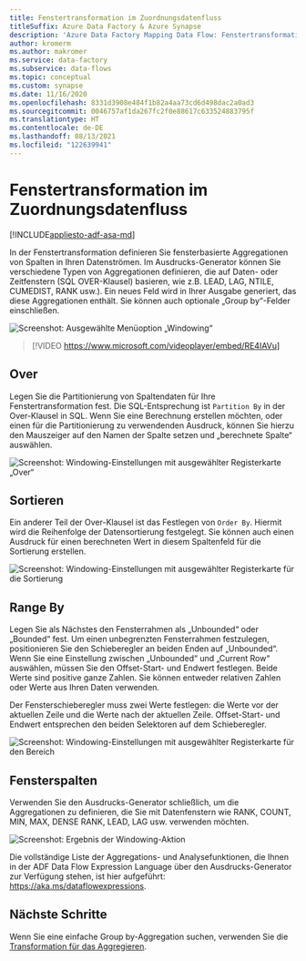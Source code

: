 ```yaml
---
title: Fenstertransformation im Zuordnungsdatenfluss
titleSuffix: Azure Data Factory & Azure Synapse
description: 'Azure Data Factory Mapping Data Flow: Fenstertransformation'
author: kromerm
ms.author: makromer
ms.service: data-factory
ms.subservice: data-flows
ms.topic: conceptual
ms.custom: synapse
ms.date: 11/16/2020
ms.openlocfilehash: 8331d3908e484f1b82a4aa73cd6d498dac2a0ad3
ms.sourcegitcommit: 0046757af1da267fc2f0e88617c633524883795f
ms.translationtype: HT
ms.contentlocale: de-DE
ms.lasthandoff: 08/13/2021
ms.locfileid: "122639941"
---
```

# <a name="window-transformation-in-mapping-data-flow"></a>Fenstertransformation im Zuordnungsdatenfluss

[!INCLUDE[appliesto-adf-asa-md](includes/appliesto-adf-asa-md.md)]

In der Fenstertransformation definieren Sie fensterbasierte Aggregationen von Spalten in Ihren Datenströmen. Im Ausdrucks-Generator können Sie verschiedene Typen von Aggregationen definieren, die auf Daten- oder Zeitfenstern (SQL OVER-Klausel) basieren, wie z.B. LEAD, LAG, NTILE, CUMEDIST, RANK usw.). Ein neues Feld wird in Ihrer Ausgabe generiert, das diese Aggregationen enthält. Sie können auch optionale „Group by“-Felder einschließen.

![Screenshot: Ausgewählte Menüoption „Windowing“](media/data-flow/windows1.png "Fenster 1")

> [!VIDEO https://www.microsoft.com/videoplayer/embed/RE4IAVu]

## <a name="over"></a>Over
Legen Sie die Partitionierung von Spaltendaten für Ihre Fenstertransformation fest. Die SQL-Entsprechung ist ```Partition By``` in der Over-Klausel in SQL. Wenn Sie eine Berechnung erstellen möchten, oder einen für die Partitionierung zu verwendenden Ausdruck, können Sie hierzu den Mauszeiger auf den Namen der Spalte setzen und „berechnete Spalte“ auswählen.

![Screenshot: Windowing-Einstellungen mit ausgewählter Registerkarte „Over“](media/data-flow/windows4.png "Fenster 4")

## <a name="sort"></a>Sortieren
Ein anderer Teil der Over-Klausel ist das Festlegen von ```Order By```. Hiermit wird die Reihenfolge der Datensortierung festgelegt. Sie können auch einen Ausdruck für einen berechneten Wert in diesem Spaltenfeld für die Sortierung erstellen.

![Screenshot: Windowing-Einstellungen mit ausgewählter Registerkarte für die Sortierung](media/data-flow/windows5.png "Fenster 5")

## <a name="range-by"></a>Range By
Legen Sie als Nächstes den Fensterrahmen als „Unbounded“ oder „Bounded“ fest. Um einen unbegrenzten Fensterrahmen festzulegen, positionieren Sie den Schieberegler an beiden Enden auf „Unbounded“. Wenn Sie eine Einstellung zwischen „Unbounded“ und „Current Row“ auswählen, müssen Sie den Offset-Start- und Endwert festlegen. Beide Werte sind positive ganze Zahlen. Sie können entweder relativen Zahlen oder Werte aus Ihren Daten verwenden.

Der Fensterschieberegler muss zwei Werte festlegen: die Werte vor der aktuellen Zeile und die Werte nach der aktuellen Zeile. Offset-Start- und Endwert entsprechen den beiden Selektoren auf dem Schieberegler.

![Screenshot: Windowing-Einstellungen mit ausgewählter Registerkarte für den Bereich](media/data-flow/windows6.png "Fenster 6")

## <a name="window-columns"></a>Fensterspalten
Verwenden Sie den Ausdrucks-Generator schließlich, um die Aggregationen zu definieren, die Sie mit Datenfenstern wie RANK, COUNT, MIN, MAX, DENSE RANK, LEAD, LAG usw. verwenden möchten.

![Screenshot: Ergebnis der Windowing-Aktion](media/data-flow/windows7.png "Fenster 7")

Die vollständige Liste der Aggregations- und Analysefunktionen, die Ihnen in der ADF Data Flow Expression Language über den Ausdrucks-Generator zur Verfügung stehen, ist hier aufgeführt: https://aka.ms/dataflowexpressions.

## <a name="next-steps"></a>Nächste Schritte

Wenn Sie eine einfache Group by-Aggregation suchen, verwenden Sie die [Transformation für das Aggregieren](data-flow-aggregate.md).
